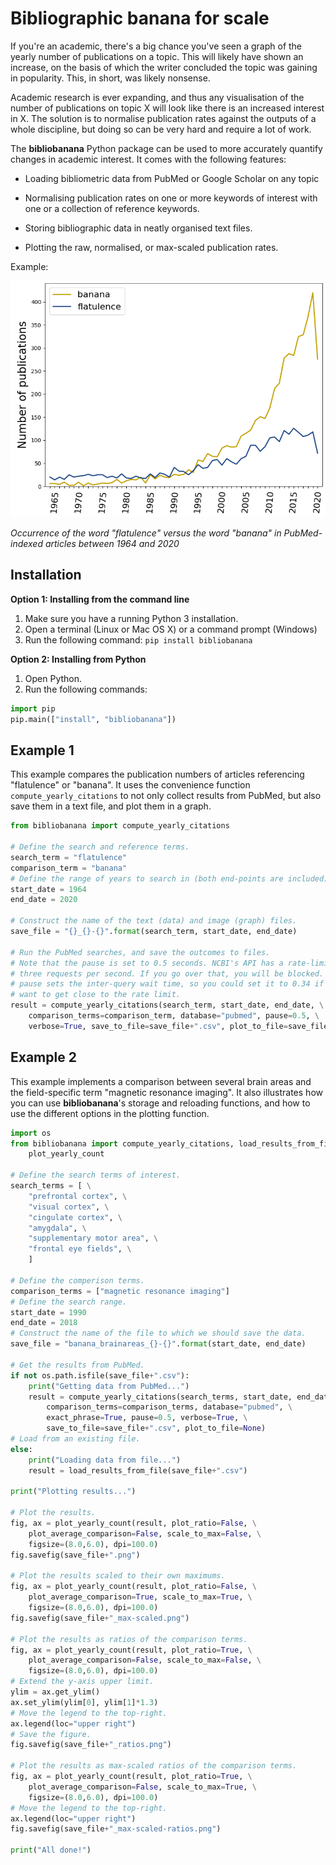 # Bibliographic banana for scale

If you're an academic, there's a big chance you've seen a graph of the yearly 
number of publications on a topic. This will likely have shown an increase, 
on the basis of which the writer concluded the topic was gaining in 
popularity. This, in short, was likely nonsense.

Academic research is ever expanding, and thus any visualisation of the number 
of publications on topic X will look like there is an increased interest in X. 
The solution is to normalise publication rates against the outputs of a whole 
discipline, but doing so can be very hard and require a lot of work.

The **bibliobanana** Python package can be used to more accurately quantify 
changes in academic interest. It comes with the following features:

- Loading bibliometric data from PubMed or Google Scholar on any topic

- Normalising publication rates on one or more keywords of interest with one or a collection of reference keywords.

- Storing bibliographic data in neatly organised text files.

- Plotting the raw, normalised, or max-scaled publication rates.

Example:

![Graph illustrating the yearly number of papers referencing "banana" or "flatulence" on PubMed](flatulence_1964-2020.png)

*Occurrence of the word "flatulence" versus the word "banana" in PubMed-indexed 
articles between 1964 and 2020*


## Installation

**Option 1: Installing from the command line**
1) Make sure you have a running Python 3 installation.
2) Open a terminal (Linux or Mac OS X) or a command prompt (Windows)
3) Run the following command: `pip install bibliobanana`

**Option 2: Installing from Python**
1) Open Python.
2) Run the following commands:

```python
import pip
pip.main(["install", "bibliobanana"])
```

## Example 1

This example compares the publication numbers of articles referencing 
"flatulence" or "banana". It uses the convenience function 
`compute_yearly_citations` to not only collect results from PubMed, but also 
save them in a text file, and plot them in a graph.

```python
from bibliobanana import compute_yearly_citations

# Define the search and reference terms.
search_term = "flatulence"
comparison_term = "banana"
# Define the range of years to search in (both end-points are included).
start_date = 1964
end_date = 2020

# Construct the name of the text (data) and image (graph) files.
save_file = "{}_{}-{}".format(search_term, start_date, end_date)

# Run the PubMed searches, and save the outcomes to files.
# Note that the pause is set to 0.5 seconds. NCBI's API has a rate-limit of
# three requests per second. If you go over that, you will be blocked. The
# pause sets the inter-query wait time, so you could set it to 0.34 if you
# want to get close to the rate limit.
result = compute_yearly_citations(search_term, start_date, end_date, \
    comparison_terms=comparison_term, database="pubmed", pause=0.5, \
    verbose=True, save_to_file=save_file+".csv", plot_to_file=save_file+".png")
```

## Example 2

This example implements a comparison between several brain areas and the 
field-specific term "magnetic resonance imaging". It also illustrates how you 
can use **bibliobanana**'s storage and reloading functions, and how to use the 
different options in the plotting function.

```python
import os
from bibliobanana import compute_yearly_citations, load_results_from_file, \
    plot_yearly_count

# Define the search terms of interest.
search_terms = [ \
    "prefrontal cortex", \
    "visual cortex", \
    "cingulate cortex", \
    "amygdala", \
    "supplementary motor area", \
    "frontal eye fields", \
    ]

# Define the comperison terms.
comparison_terms = ["magnetic resonance imaging"]
# Define the search range.
start_date = 1990
end_date = 2018
# Construct the name of the file to which we should save the data.
save_file = "banana_brainareas_{}-{}".format(start_date, end_date)

# Get the results from PubMed.
if not os.path.isfile(save_file+".csv"):
    print("Getting data from PubMed...")
    result = compute_yearly_citations(search_terms, start_date, end_date, \
        comparison_terms=comparison_terms, database="pubmed", \
        exact_phrase=True, pause=0.5, verbose=True, \
        save_to_file=save_file+".csv", plot_to_file=None)
# Load from an existing file.
else:
    print("Loading data from file...")
    result = load_results_from_file(save_file+".csv")

print("Plotting results...")

# Plot the results.
fig, ax = plot_yearly_count(result, plot_ratio=False, \
    plot_average_comparison=False, scale_to_max=False, \
    figsize=(8.0,6.0), dpi=100.0)
fig.savefig(save_file+".png")

# Plot the results scaled to their own maximums.
fig, ax = plot_yearly_count(result, plot_ratio=False, \
    plot_average_comparison=True, scale_to_max=True, \
    figsize=(8.0,6.0), dpi=100.0)
fig.savefig(save_file+"_max-scaled.png")

# Plot the results as ratios of the comparison terms.
fig, ax = plot_yearly_count(result, plot_ratio=True, \
    plot_average_comparison=False, scale_to_max=False, \
    figsize=(8.0,6.0), dpi=100.0)
# Extend the y-axis upper limit.
ylim = ax.get_ylim()
ax.set_ylim(ylim[0], ylim[1]*1.3)
# Move the legend to the top-right.
ax.legend(loc="upper right")
# Save the figure.
fig.savefig(save_file+"_ratios.png")

# Plot the results as max-scaled ratios of the comparison terms.
fig, ax = plot_yearly_count(result, plot_ratio=True, \
    plot_average_comparison=False, scale_to_max=True, \
    figsize=(8.0,6.0), dpi=100.0)
# Move the legend to the top-right.
ax.legend(loc="upper right")
fig.savefig(save_file+"_max-scaled-ratios.png")

print("All done!")
```
